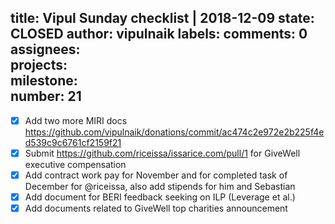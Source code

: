 title:	Vipul Sunday checklist | 2018-12-09
state:	CLOSED
author:	vipulnaik
labels:	
comments:	0
assignees:	
projects:	
milestone:	
number:	21
--
- [x] Add two more MIRI docs https://github.com/vipulnaik/donations/commit/ac474c2e972e2b225f4ed539c9c6761cf2159f21
- [x] Submit https://github.com/riceissa/issarice.com/pull/1 for GiveWell executive compensation
- [x] Add contract work pay for November and for completed task of December for @riceissa, also add stipends for him and Sebastian
- [x] Add document for BERI feedback seeking on ILP (Leverage et al.)
- [x] Add documents related to GiveWell top charities announcement

